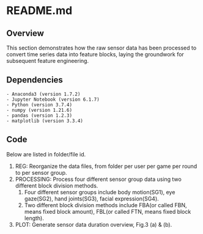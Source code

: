 # README.md

## Overview
This section demonstrates how the raw sensor data has been processed to convert time series data into feature blocks, laying the groundwork for subsequent feature engineering. 

## Dependencies
    - Anaconda3 (version 1.7.2) 
    - Jupyter Notebook (version 6.1.7)
    - Python (version 3.7.4)
    - numpy (version 1.21.6)
    - pandas (version 1.2.3)
    - matplotlib (version 3.3.4)


## Code 
Below are listed in folder/file id. 
1. REG: Reorganize the data files, from folder per user per game per round to per sensor group.
2. PROCESSING: Process four different sensor group data using two different block division methods.
    1. Four different sensor groups include body motion(SG1), eye gaze(SG2), hand joints(SG3), facial expression(SG4).
    2. Two different block division methods include FBA(or called FBN, means fixed block amount), FBL(or called FTN, means fixed block length).
3. PLOT: Generate sensor data duration overview, Fig.3 (a) & (b).
